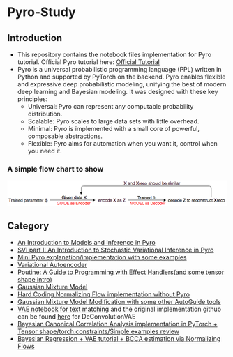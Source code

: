 # Pyro-Study
## Introduction
* This repository contains the notebook files implementation for Pyro tutorial. Official Pyro tutorial here: [Official Tutorial](https://pyro.ai/examples/)
* Pyro is a universal probabilistic programming language (PPL) written in Python and supported by PyTorch on the backend. Pyro enables flexible and expressive deep probabilistic modeling, unifying the best of modern deep learning and Bayesian modeling. It was designed with these key principles:
  - Universal: Pyro can represent any computable probability distribution.
  - Scalable: Pyro scales to large data sets with little overhead.
  - Minimal: Pyro is implemented with a small core of powerful, composable abstractions.
  - Flexible: Pyro aims for automation when you want it, control when you need it.
### A simple flow chart to show
![](https://github.com/MengyaoHuang/Pyro-Study/blob/master/working%20flow.png)
## Category
  - [An Introduction to Models and Inference in Pyro](https://github.com/MengyaoHuang/Pyro-Study/blob/master/An_Introduction_to_Models_and_Inference_in_Pyro.ipynb)
  - [SVI part I:  An Introduction to Stochastic Variational Inference in Pyro](https://github.com/MengyaoHuang/Pyro-Study/blob/master/SVI_Part_I_An_Introduction_to_Stochastic_Variational_Inference_in_Pyro.ipynb)
  - [Mini Pyro explanation/implementation with some examples](https://github.com/MengyaoHuang/Pyro-Study/blob/master/Mini_Pyro.ipynb)
  - [Variational Autoencoder](https://github.com/MengyaoHuang/Pyro-Study/blob/master/Variational_Autoencoders.ipynb)
  - [Poutine: A Guide to Programming with Effect Handlers(and some tensor shape intro)](https://github.com/MengyaoHuang/Pyro-Study/blob/master/Poutine_A_Guide_to_Programming_with_Effect_Handlers.ipynb)
  - [Gaussian Mixture Model](https://github.com/MengyaoHuang/Pyro-Study/blob/master/Gaussian_Mixture_Model.ipynb)
  - [Hard Coding Normalizing Flow implementation without Pyro](https://github.com/MengyaoHuang/Pyro-Study/blob/master/variance_inference.ipynb)
  - [Gaussian Mixture Model Modification with some other AutoGuide tools](https://github.com/MengyaoHuang/Pyro-Study/blob/master/GMM_modification.ipynb)
  - [VAE notebook for text matching](https://github.com/MengyaoHuang/Pyro-Study/blob/master/Matching/VAE_Pytorch_for_matching.ipynb) and the original implementation github can be found [here](https://github.com/baaesh/DeConv-VAE-pytorch) for DeConvolutionVAE
  - [Bayesian Canonical Correlation Analysis implementation in PyTorch + Tensor shape/torch.constraints/Simple examples review](https://github.com/MengyaoHuang/Pyro-Study/blob/master/BCCA_Re_implementation.ipynb)
  - [Bayesian Regression + VAE tutorial + BCCA estimation via Normalizing Flows](https://github.com/MengyaoHuang/Pyro-Study/blob/master/BCCA_Normalizing_Flow_via_PyTorch_implementation.ipynb)
